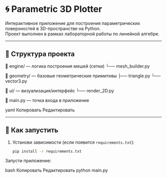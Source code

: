# 🌀 Parametric 3D Plotter

Интерактивное приложение для построения параметрических поверхностей в 3D-пространстве на Python.  
Проект выполнен в рамках лабораторной работы по линейной алгебре.

---

## 📁 Структура проекта

📁 engine/ — логика построения мешей (сетки)
└── mesh_builder.py

📁 geometry/ — базовые геометрические примитивы
├── triangle.py
└── vector3.py

📁 ui/ — визуализация/интерфейс
└── render_2D.py

📄 main.py — точка входа в приложение

yaml
Копировать
Редактировать

---

## 🚀 Как запустить

1. Установи зависимости (если появится `requirements.txt`):
   ```bash
   pip install -r requirements.txt
Запусти приложение:

bash
Копировать
Редактировать
python main.py

